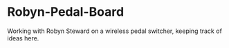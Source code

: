 # Robyn-Pedal-Board
Working with Robyn Steward on a wireless pedal switcher, keeping track of ideas here. 
